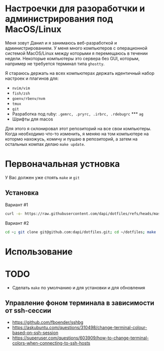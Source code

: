 # Настроечки для разоработчки и администрирования под MacOS/Linux

Меня зовут Данил и я занимаюсь веб-разработкой и администрированием. У меня много компьютеров с операционной системой MacOS/Linux между которыми я
перемещаюсь в течении недели. Некоторые компьютеры это сервера без GUI, которым, например не требуется терминал типа `ghostty`. 

Я стараюсь держать на всех компьютерах держать идентичный набор настроек и
плагинов для:

* `nvim/vim`
* `fish/zsh`
* `goenv/rbenv/nvm`
* `tmux`
* `git`
* Разработка под ruby: `.gemrc, .pryrc, .irbrc, .rdebugrc`
*** `ag`
* Шрифты для macos

Для этого я склонировал этот репозиторий на все свои компьютеры. Когда необходимо
что-то изменить, я меняю на том компьютере на котормо нахожусь, комичу и пушаю в
репозиторий, а затем на остальных компах делаю `make update`.

# Первоначальная устновка

У Вас должен уже стоять `make` и `git`

## Установка

Вариант #1

```sh
curl -o- https://raw.githubusercontent.com/dapi/dotfiles/refs/heads/master/install.sh | bash
```

Вариант #2

```sh
cd ~; git clone git@github.com:dapi/dotfiles.git; cd ~/dotfiles; make
```

# Использование

# TODO

* Сделать `make` по умолчанию и для установки и для обновления

## Управление фоном терминала в зависимости от ssh-сессии

* https://github.com/fboender/sshbg
* https://askubuntu.com/questions/310498/change-terminal-colour-based-on-ssh-session
* https://superuser.com/questions/603909/how-to-change-terminal-colors-when-connecting-to-ssh-hosts
